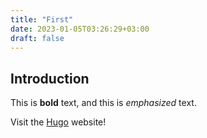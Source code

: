 ```yaml
---
title: "First"
date: 2023-01-05T03:26:29+03:00
draft: false
---
```


## Introduction

This is **bold** text, and this is *emphasized* text.

Visit the [Hugo](https://gohugo.io) website!

